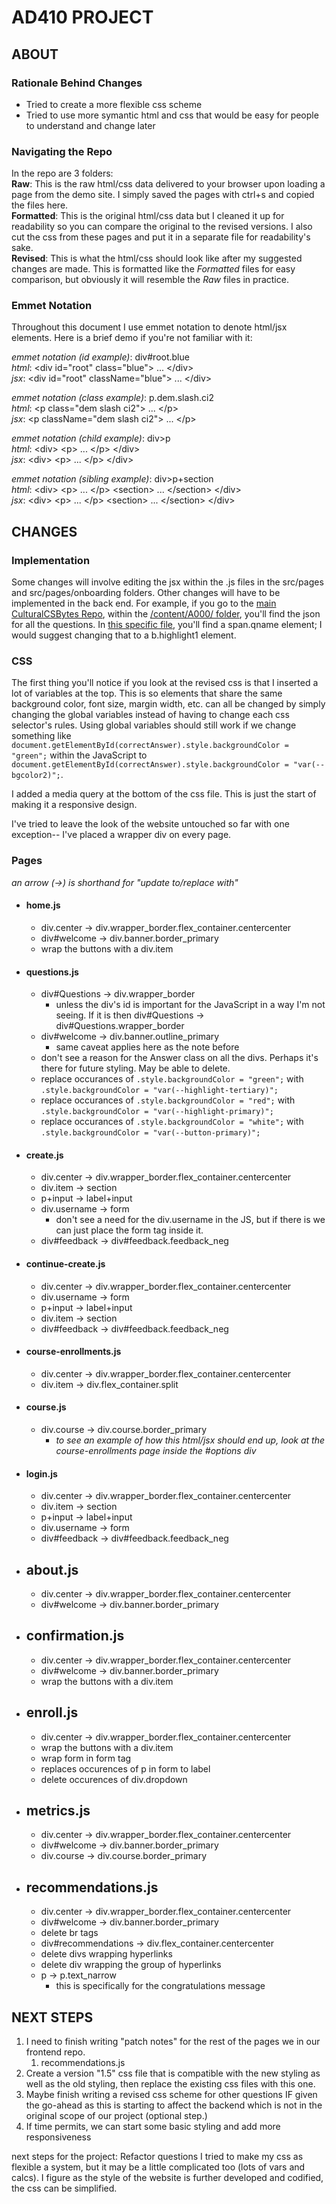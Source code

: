 # **AD410 PROJECT**

## **ABOUT**

### **Rationale Behind Changes**

- Tried to create a more flexible css scheme
- Tried to use more symantic html and css that would be easy for people to understand and change later

### **Navigating the Repo**

In the repo are 3 folders:  
**Raw**: This is the raw html/css data delivered to your browser upon loading a page from the demo site. I simply saved the pages with ctrl+s and copied the files here.  
**Formatted**: This is the original html/css data but I cleaned it up for readability so you can compare the original to the revised versions. I also cut the css from these pages and put it in a separate file for readability's sake.  
**Revised**: This is what the html/css should look like after my suggested changes are made. This is formatted like the *Formatted* files for easy comparison, but obviously it will resemble the *Raw* files in practice.


### **Emmet Notation**

Throughout this document I use emmet notation to denote html/jsx elements. Here is a brief demo if you're not familiar with it:

*emmet notation (id example)*: div\#root.blue  
*html*: \<div id="root" class="blue"\> ... \</div\>  
*jsx*: \<div id="root" className="blue"\> ... \</div\>  

*emmet notation (class example)*: p.dem.slash.ci2  
*html*: \<p class="dem slash ci2"\> ... \</p\>  
*jsx*: \<p  className="dem slash ci2"\> ... \</p\>  

*emmet notation (child example)*: div>p  
*html*: \<div> \<p\> ... \</p\> \</div\>  
*jsx*: \<div> \<p\> ... \</p\> \</div\> 

*emmet notation (sibling example)*: div>p+section  
*html*: \<div> \<p\> ... \</p\> \<section\> ... \</section\> \</div\>  
*jsx*: \<div> \<p\> ... \</p\> \<section\> ... \</section\> \</div\>  

## **CHANGES**

### **Implementation**

Some changes will involve editing the jsx within the .js files in the src/pages and src/pages/onboarding folders. Other changes will have to be implemented in the back end. For example, if you go to the [main CulturalCSBytes Repo](https://github.com/lgtanimoto/CulturalCSBytes), within the [/content/A000/ folder](https://github.com/lgtanimoto/CulturalCSBytes/tree/main/content/A000), you'll find the json for all the questions. In [this specific file](https://github.com/lgtanimoto/CulturalCSBytes/blob/main/content/A000/A000/A000-A000-1D06-0.json), you'll find a span.qname element; I would suggest changing that to a b.highlight1 element.

### **CSS**
The first thing you'll notice if you look at the revised css is that I inserted a lot of variables at the top. This is so elements that share the same background color, font size, margin width, etc. can all be changed by simply changing the global variables instead of having to change each css selector's rules.
Using global variables should still work if we change something like `document.getElementById(correctAnswer).style.backgroundColor = "green";` within the JavaScript to `document.getElementById(correctAnswer).style.backgroundColor = "var(--bgcolor2)";`.

I added a media query at the bottom of the css file. This is just the start of making it a responsive design.

I've tried to leave the look of the website untouched so far with one exception-- I've placed a wrapper div on every page.

### **Pages**
*an arrow (->) is shorthand for "update to/replace with"*
- #### home.js
    - div.center -> div.wrapper_border.flex_container.centercenter
    - div#welcome -> div.banner.border_primary
    - wrap the buttons with a div.item
- #### questions.js
    - div#Questions -> div.wrapper_border
        - unless the div's id is important for the JavaScript in a way I'm not seeing. If it is then div#Questions -> div#Questions.wrapper_border
    - div#welcome -> div.banner.outline_primary
        - same caveat applies here as the note before
    - don't see a reason for the Answer class on all the divs. Perhaps it's there for future styling. May be able to delete.
    - replace occurances of `.style.backgroundColor = "green";` with `.style.backgroundColor = "var(--highlight-tertiary)";`
    - replace occurances of `.style.backgroundColor = "red";` with `.style.backgroundColor = "var(--highlight-primary)";`
    - replace occurances of `.style.backgroundColor = "white";` with `.style.backgroundColor = "var(--button-primary)";`
- #### create.js
    - div.center -> div.wrapper_border.flex_container.centercenter
    - div.item -> section
    - p+input -> label+input
    - div.username -> form
        - don't see a need for the div.username in the JS, but if there is we can just place the form tag inside it.
    - div#feedback -> div#feedback.feedback_neg
- #### continue-create.js
    - div.center -> div.wrapper_border.flex_container.centercenter
    - div.username -> form
    - p+input -> label+input
    - div.item -> section
    - div#feedback -> div#feedback.feedback_neg
- #### course-enrollments.js
    - div.center -> div.wrapper_border.flex_container.centercenter
    - div.item -> div.flex_container.split
- #### course.js
    - div.course -> div.course.border_primary
        - *to see an example of how this html/jsx should end up, look at the course-enrollments page inside the #options div*  
- #### login.js
    - div.center -> div.wrapper_border.flex_container.centercenter
    - div.item -> section
    - p+input -> label+input
    - div.username -> form
    - div#feedback -> div#feedback.feedback_neg
- ## about.js
    - div.center -> div.wrapper_border.flex_container.centercenter
    - div#welcome -> div.banner.border_primary
- ## confirmation.js
    - div.center -> div.wrapper_border.flex_container.centercenter
    - div#welcome -> div.banner.border_primary
    - wrap the buttons with a div.item
- ## enroll.js
    - div.center -> div.wrapper_border.flex_container.centercenter
    - wrap the buttons with a div.item
    - wrap form in form tag
    - replaces occurences of p in form to label
    - delete occurences of div.dropdown
- ## metrics.js
    - div.center -> div.wrapper_border.flex_container.centercenter
    - div#welcome -> div.banner.border_primary
    - div.course -> div.course.border_primary
- ## recommendations.js
    - div.center -> div.wrapper_border.flex_container.centercenter
    - div#welcome -> div.banner.border_primary
    - delete br tags
    - div#recommendations -> div.flex_container.centercenter
    - delete divs wrapping hyperlinks
    - delete div wrapping the group of hyperlinks
    - p -> p.text_narrow
        - this is specifically for the congratulations message

## **NEXT STEPS**
1. I need to finish writing "patch notes" for the rest of the pages we in our frontend repo.
    1. recommendations.js
2. Create a version "1.5" css file that is compatible with the new styling as well as the old styling, then replace the existing css files with this one.
3. Maybe finish writing a revised css scheme for other questions IF given the go-ahead as this is starting to affect the backend which is not in the original scope of our project (optional step.)
4. If time permits, we can start some basic styling and add more responsiveness


next steps for the project:
Refactor questions
I tried to make my css as flexible a system, but it may be a little complicated too (lots of vars and calcs). I figure as the style of the website is further developed and codified, the css can be simplified.
